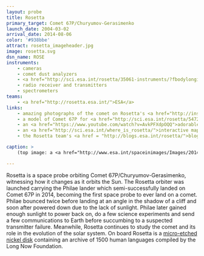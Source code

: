 ```yaml
---
layout: probe
title: Rosetta
primary_target: Comet 67P/Churyumov-Gerasimenko
launch_date: 2004-03-02
arrival_date: 2014-08-06
color: '#938bbe'
attract: rosetta_imageheader.jpg
image: rosetta.svg
dsn_name: ROSE
instruments:
    - cameras
    - comet dust analyzers
    - <a href="http://sci.esa.int/rosetta/35061-instruments/?fbodylongid=1644">plasma sensors</a>
    - radio receiver and transmitters
    - spectrometers
teams:
    - <a href="http://rosetta.esa.int/">ESA</a>
links:
    - amazing photographs of the comet on Rosetta's <a href="http://instagram.com/rosettamission">Instagram</a>
    - a model of Comet 67P for <a href="http://sci.esa.int/rosetta/54728-shape-model-of-comet-67p/">3D printing</a>
    - an <a href="https://www.youtube.com/watch?v=AvkPFXdpOQQ">adorable cartoon</a> about Rosetta and Philae preparing for the comet landing
    - an <a href="http://sci.esa.int/where_is_rosetta/">interactive map</a> of where Rosetta is in the solar system
    - the Rosetta team's <a href = "http://blogs.esa.int/rosetta/">blog</a>

caption: >
    (top image: a <a href="http://www.esa.int/spaceinimages/Images/2014/11/Comet_on_4_November_NavCam">mosaic of Comet 67P</a> taken by Rosetta, ESA/Rosetta/NAVCAM)

---
```

Rosetta is a space probe orbiting Comet 67P/Churyumov-Gerasimenko, witnessing how it changes as it orbits the Sun. The Rosetta orbiter was launched carrying the Philae lander which semi-successfully landed on Comet 67P in 2014, becoming the first space probe to ever land on a comet. Philae bounced twice before landing at an angle in the shadow of a cliff and soon after powered down due to the lack of sunlight. Philae later gained enough sunlight to power back on, do a few science experiments and send a few communications to Earth before succumbing to a suspected transmitter failure. Meanwhile, Rosetta continues to study the comet and its role in the evolution of the solar system. On board Rosetta is a <a href="http://rosettaproject.org/">micro-etched nickel disk</a> containing an archive of 1500 human languages compiled by the Long Now Foundation.

